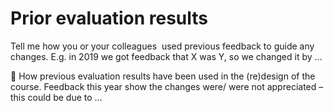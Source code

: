 # Prior evaluation results

Tell me how you or your colleagues  used previous feedback to guide any changes. E.g. in 2019 we got feedback that X was Y, so we changed it by …

 How previous evaluation results have been used in the (re)design of the course.
Feedback this year show the changes were/ were not appreciated – this could be due to …
